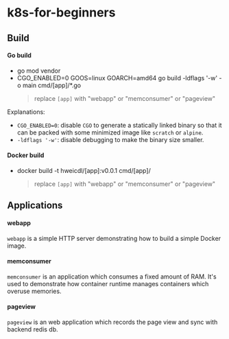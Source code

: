 # k8s-for-beginners

## Build

#### Go build

- go mod vendor
- CGO_ENABLED=0 GOOS=linux GOARCH=amd64 go build -ldflags '-w' -o main cmd/[app]/*.go
    > replace `[app]` with "webapp" or "memconsumer" or "pageview"

Explanations:

- `CGO_ENABLED=0`: disable `CGO` to generate a statically linked binary so that it can be packed with some minimized image like `scratch` or `alpine`.
- `-ldflags '-w'`: disable debugging to make the binary size smaller.

#### Docker build

- docker build -t hweicdl/[app]:v0.0.1 cmd/[app]/
    > replace `[app]` with "webapp" or "memconsumer" or "pageview"

## Applications

#### webapp

`webapp` is a simple HTTP server demonstrating how to build a simple Docker image.

#### memconsumer

`memconsumer` is an application which consumes a fixed amount of RAM. It's used to demonstrate how container runtime manages containers which overuse memories.

#### pageview

`pageview` is an web application which records the page view and sync with backend redis db.